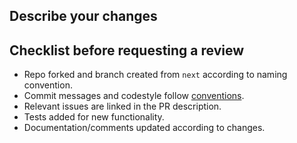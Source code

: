 ## Describe your changes


## Checklist before requesting a review
- Repo forked and branch created from `next` according to naming convention.
- Commit messages and codestyle follow [conventions](./CONTRIBUTING.md).
- Relevant issues are linked in the PR description.
- Tests added for new functionality.
- Documentation/comments updated according to changes.